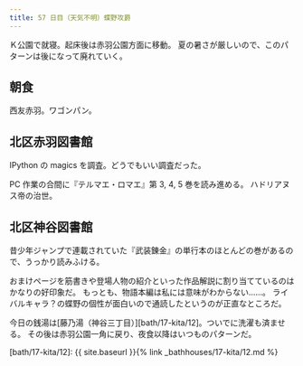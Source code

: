 ```yaml
---
title: 57 日目（天気不明）蝶野攻爵
---
```


Ｋ公園で就寝。起床後は赤羽公園方面に移動。
夏の暑さが厳しいので、このパターンは後になって廃れていく。

## 朝食

西友赤羽。ワゴンパン。

## 北区赤羽図書館

IPython の magics を調査。どうでもいい調査だった。

PC 作業の合間に『テルマエ・ロマエ』第 3, 4, 5 巻を読み進める。
ハドリアヌス帝の治世。

## 北区神谷図書館

昔少年ジャンプで連載されていた『武装錬金』の単行本のほとんどの巻があるので、うっかり読みふける。

おまけページを筋書きや登場人物の紹介といった作品解説に割り当てているのはかなりの好印象だ。
もっとも、物語本編は私には意味がわからない……。
ライバルキャラ？の蝶野の個性が面白いので通読したというのが正直なところだ。

今日の銭湯は[藤乃湯（神谷三丁目）][bath/17-kita/12]。ついでに洗濯も済ませる。
その後は赤羽公園一角に戻り、夜食以降はいつものパターンだ。

[bath/17-kita/12]: {{ site.baseurl }}{% link _bathhouses/17-kita/12.md %}
